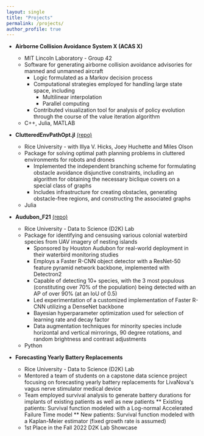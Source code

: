 ```yaml
---
layout: single
title: "Projects"
permalink: /projects/
author_profile: true
---
```


* **Airborne Collision Avoidance System X (ACAS X)**
  * MIT Lincoln Laboratory - Group 42
  * Software for generating airborne collision avoidance advisories for manned and unmanned aircraft
    * Logic formulated as a Markov decision process
    * Computational strategies employed for handling large state space, including
      * Multilinear interpolation
      * Parallel computing
    * Contributed visualization tool for analysis of policy evolution through the course of the value iteration algorithm
  * C++, Julia, MATLAB

* **ClutteredEnvPathOpt.jl** [(repo)](https://github.com/raulgarcia66/ClutteredEnvPathOpt.jl)
  * Rice University - with Illya V. Hicks, Joey Huchette and Miles Olson
  * Package for solving optimal path planning problems in cluttered environments for robots and drones
    <!-- * Formulated as a mixed-integer quadratically-constrained quadratic program (MIQCQP) with disjunctive contraints for assigning footsteps or waypoints to obstacle-free regions -->
    * Implemented the independent branching scheme for formulating obstacle avoidance disjunctive constraints, including an algorithm for obtaining the necessary biclique covers on a special class of graphs
    * Includes infrastructure for creating obstacles, generating obstacle-free regions, and constructing the associated graphs
    <!-- * Disjunctive constraint formulation approaches:
      * Independent branching scheme
      * Big-M -->
  * Julia

* **Audubon_F21** [(repo)](https://github.com/RiceD2KLab/Audubon_F21/tree/SP22)
  * Rice University - Data to Science (D2K) Lab
  * Package for identifying and censusing various colonial waterbird species from UAV imagery of nesting islands
    * Sponsored by Houston Audubon for real-world deployment in their waterbird monitoring studies
    * Employs a Faster R-CNN object detector with a ResNet-50 feature pyramid network backbone, implemented with Detectron2
    * Capable of detecting 10+ species, with the 3 most populous (constituting over 70% of the population) being detected with an AP of over 90% (at an IoU of 0.5)
    * Led experimentation of a customized implementation of Faster R-CNN utilizing a DenseNet backbone
    * Bayesian hyperparameter optimization used for selection of learning rate and decay factor
    * Data augmentation techniques for minority species include horizontal and vertical mirrorings, 90 degree rotations, and random brightness and contrast adjustments
  * Python

* **Forecasting Yearly Battery Replacements**
  * Rice University - Data to Science (D2K) Lab
  * Mentored a team of students on a capstone data science project focusing on forecasting yearly battery replacements for LivaNova's vagus nerve stimulator medical device
  * Team employed survival analysis to generate battery durations for implants of existing patients as well as new patients
    ** Existing patients: Survival function modeled with a Log-normal Accelerated Failure Time model
    ** New patients: Survival function modeled with a Kaplan-Meier estimator (fixed growth rate is assumed)
  * 1st Place in the Fall 2022 D2K Lab Showcase